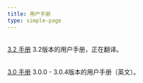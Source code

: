 ```yaml
---
title: 用户手册
type: simple-page
---
```


<p>
<br />
<a href="3.2" class="btn btn-primary" role="button">3.2 手册</a> 3.2版本的用户手册，正在翻译。
</p>
<!-- <a href="3.1" class="btn btn-light" role="button">3.1 Manual</a>User manual for 3.1. -->
<p>
<br />
<a href="3.0" class="btn btn-secondary" role="button">3.0 手册</a> 3.0.0 - 3.0.4版本的用户手册（英文）。
</p>
<!-- User manual for 2.1.6 - 2.1.9 releases. -->

<br />

